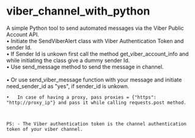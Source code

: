 # viber_channel_with_python

A simple Python tool to send automated messages via the Viber Public Account API. <br>
	•	Initiate the SendViberAlert class with Viber Authentication Token and sender Id. <br>
	•	If Sender Id is unkown first call the method get_viber_account_info and while initiating the class give a dummy sender Id. <br>
	•	Use send_message method to send the message in channel. <br> <br>
	•	Or use send_viber_message function with your message and initiate need_sender_id as "yes", if sender_id is unkown.
	
	•	In case of having a proxy, pass proxies = {"https": "http://proxy_ip"} and pass it while calling requests.post method.

	
	
	PS: - The Viber authentication token is the channel authentication token of your viber channel.
